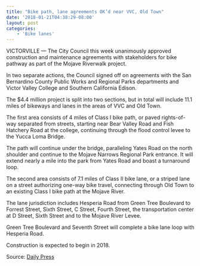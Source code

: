 ```yaml
---
title: "Bike path, lane agreements OK’d near VVC, Old Town"
date: '2018-01-21T04:38:29-08:00'
layout: post
categories:
    - 'Bike lanes'
---
```


VICTORVILLE — The City Council this week unanimously approved construction and maintenance agreements with stakeholders for bike pathway as part of the Mojave Riverwalk project.

In two separate actions, the Council signed off on agreements with the San Bernardino County Public Works and Regional Parks departments and Victor Valley College and Southern California Edison.

The $4.4 million project is split into two sections, but in total will include 11.1 miles of bikeways and lanes in the areas of VVC and Old Town.

The first area consists of 4 miles of Class I bike path, or paved rights-of-way separated from streets, starting near Bear Valley Road and Fish Hatchery Road at the college, continuing through the flood control levee to the Yucca Loma Bridge.

The path will continue under the bridge, paralleling Yates Road on the north shoulder and continue to the Mojave Narrows Regional Park entrance. It will extend nearly a mile into the park from Yates Road and boast a turnaround loop.

The second area consists of 7.1 miles of Class II bike lane, or a striped lane on a street authorizing one-way bike travel, connecting through Old Town to an existing Class I bike path at the Mojave River.

The lane jurisdiction includes Hesperia Road from Green Tree Boulevard to Forrest Street, Sixth Street, C Street, Fourth Street, the transportation center at D Street, Sixth Street and to the Mojave River Levee.

Green Tree Boulevard and Seventh Street will complete a bike lane loop with Hesperia Road.

Construction is expected to begin in 2018.

Source: [Daily Press](http://www.vvdailypress.com/news/20180120/bike-path-lane-agreements-okd-near-vvc-old-town)